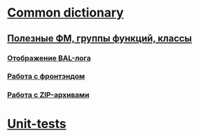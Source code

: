 # [Common dictionary](/docs/common-dictionary.md)
## [Полезные ФМ, группы функций, классы](/docs/common-dictionary.md#%D0%BF%D0%BE%D0%BB%D0%B5%D0%B7%D0%BD%D1%8B%D0%B5-%D1%84%D0%BC-%D0%B3%D1%80%D1%83%D0%BF%D0%BF%D1%8B-%D1%84%D1%83%D0%BD%D0%BA%D1%86%D0%B8%D0%B9-%D0%BA%D0%BB%D0%B0%D1%81%D1%81%D1%8B)
### [Отображение BAL-лога](/docs/common-dictionary.md#%D0%BE%D1%82%D0%BE%D0%B1%D1%80%D0%B0%D0%B6%D0%B5%D0%BD%D0%B8%D0%B5-bal-%D0%BB%D0%BE%D0%B3%D0%B0)
### [Работа с фронтэндом](/docs/common-dictionary.md#работа-с-фронтэндом)
### [Работа с ZIP-архивами](/docs/common-dictionary.md#работа-с-zip-архивами)
# [Unit-tests](/docs/unit-tests.md)
